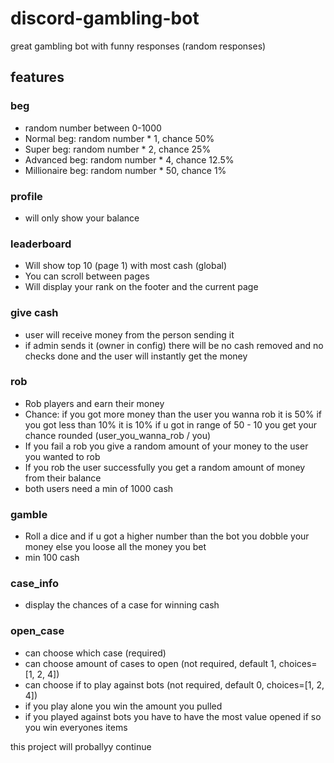 # discord-gambling-bot


great gambling bot with funny responses (random responses)

## features

### beg
- random number between 0-1000
- Normal beg: random number * 1, chance 50%
- Super beg: random number * 2, chance 25%
- Advanced beg: random number * 4, chance 12.5%
- Millionaire beg: random number * 50, chance 1%

### profile
- will only show your balance

### leaderboard
- Will show top 10 (page 1) with most cash (global)
- You can scroll between pages
- Will display your rank on the footer and the current page

### give cash
- user will receive money from the person sending it
- if admin sends it (owner in config) there will be no cash removed and no checks done and the user will instantly get the money

### rob
- Rob players and earn their money
- Chance: if you got more money than the user you wanna rob it is 50% if you got less than 10% it is 10% if u got in range of 50 - 10 you get your chance rounded (user_you_wanna_rob / you)
- If you fail a rob you give a random amount of your money to the user you wanted to rob
- If you rob the user successfully you get a random amount of money from their balance
- both users need a min of 1000 cash

### gamble
- Roll a dice and if u got a higher number than the bot you dobble your money else you loose all the money you bet
- min 100 cash

### case_info
- display the chances of a case for winning cash

### open_case
- can choose which case (required)
- can choose amount of cases to open (not required, default 1, choices=[1, 2, 4])
- can choose if to play against bots (not required, default 0, choices=[1, 2, 4])
- if you play alone you win the amount you pulled
- if you played against bots you have to have the most value opened if so you win everyones items



this project will proballyy continue

